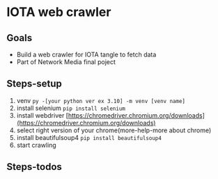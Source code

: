 # IOTA web crawler

## Goals

- Build a web crawler for IOTA tangle to fetch data
- Part of Network Media final poject

## Steps-setup

1. venv `py -[your python ver ex 3.10] -m venv [venv name]`
2. install selenium `pip install selenium`
3. install webdriver [https://chromedriver.chromium.org/downloads](https://chromedriver.chromium.org/downloads)
4. select right version of your chrome(more-help-more about chrome)
5. install beautifulsoup4 `pip install beautifulsoup4`
6. start crawling

## Steps-todos
